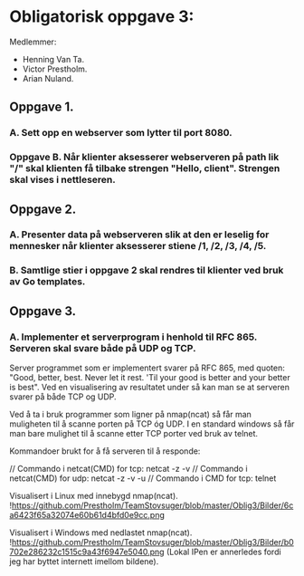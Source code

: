 
# Obligatorisk oppgave 3: 

Medlemmer: 
- Henning Van Ta.
- Victor Prestholm.
- Arian Nuland. 

## Oppgave 1. 

### A. Sett opp en webserver som lytter til port 8080.


### Oppgave B. Når klienter aksesserer webserveren på path lik "/" skal klienten få tilbake strengen "Hello, client". Strengen skal vises i nettleseren.


## Oppgave 2. 

### A. Presenter data på webserveren slik at den er leselig for mennesker når klienter aksesserer stiene /1, /2, /3, /4, /5.

### B. Samtlige stier i oppgave 2 skal rendres til klienter ved bruk av Go templates.


## Oppgave 3. 

### A. Implementer et serverprogram i henhold til RFC 865. Serveren skal svare både på UDP og TCP.

Server programmet som er implementert svarer på RFC 865, med quoten: "Good, better, best. Never let it rest. 'Til your good is better and your better is best". Ved en visualisering av resultatet under så kan man se at serveren svarer på både TCP og UDP.

Ved å ta i bruk programmer som ligner på nmap(ncat) så får man muligheten til å scanne porten på TCP óg UDP. I en standard windows så får man bare mulighet til å scanne etter TCP porter ved bruk av telnet.

Kommandoer brukt for å få serveren til å responde:

// Commando i netcat(CMD) for tcp: netcat -z -v <ip> <port>
// Commando i netcat(CMD) for udp: netcat -z -v -u <ip> <port>
// Commando i CMD for tcp: telnet <ip> <port>

Visualisert i Linux med innebygd nmap(ncat).
!https://github.com/Prestholm/TeamStovsuger/blob/master/Oblig3/Bilder/6ca6423f65a32074e60b61d4bfd0e9cc.png

Visualisert i Windows med nedlastet nmap(ncat).
!https://github.com/Prestholm/TeamStovsuger/blob/master/Oblig3/Bilder/b0702e286232c1515c9a43f6947e5040.png
(Lokal IPen er annerledes fordi jeg har byttet internett imellom bildene).

